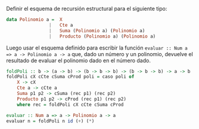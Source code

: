 Definir el esquema de recursión estructural para el siguiente tipo:
```hs
data Polinomio a =  X
                |   Cte a 
                |   Suma (Polinomio a) (Polinomio a)
                |   Producto (Polinomio a) (Polinomio a)
```
Luego usar el esquema definido para escribir la función `evaluar :: Num a => a -> Polinomio a -> a` que, dado un número y un polinomio, devuelve el resultado de evaluar el polinomio dado en el número dado.

```hs
foldPoli :: b -> (a -> b) -> (b -> b -> b) -> (b -> b -> b) -> a -> b
foldPoli cX cCte cSuma cProd poli = caso poli of
    X -> cX
    Cte a -> cCte a
    Suma p1 p2 -> cSuma (rec p1) (rec p2)
    Producto p1 p2 -> cProd (rec p1) (rec p2)
    where rec = foldPoli cX cCte cSuma cProd
```

```haskell
evaluar :: Num a => a -> Polinomio a -> a
evaluar n = foldPoli n id (+) (*)
```